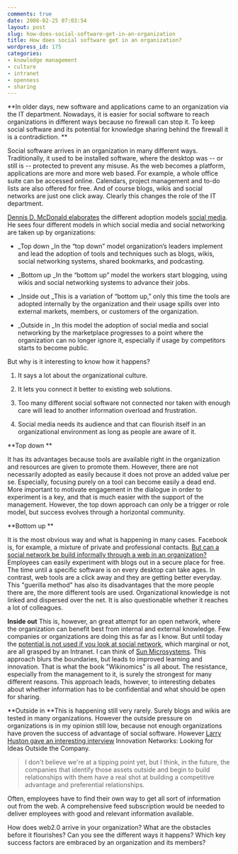 ```yaml
---
comments: true
date: 2008-02-25 07:03:54
layout: post
slug: how-does-social-software-get-in-an-organization
title: How does social software get in an organization?
wordpress_id: 175
categories:
- knowledge management
- culture
- intranet
- openness
- sharing
---
```


**In older days, new software and applications came to an organization via the IT department. Nowadays, it is easier for social software to reach organizations in different ways because no firewall can stop it. To keep social software and its potential for knowledge sharing behind the firewall it is a contradiction.  **

Social software arrives in an organization in many different ways. Traditionally, it used to be installed software, where the desktop was -- or still is -- protected to prevent any misuse. As the web becomes a platform, applications are more and more web based. For example, a whole office suite can be accessed online. Calendars, project management and to-do lists are also offered for free. And of course blogs, wikis and social networks are just one click away. Clearly this changes the role of the IT department.

[Dennis D. McDonald elaborates](http://www.ddmcd.com/managing-technology/what-social-media-adoption-model-are-you-following.html) the different adoption models [social media](http://en.wikipedia.org/wiki/Social_media). He sees four different models in which social media and social networking are taken up by organizations:



	
  * _Top down
_In the “top down” model organization’s leaders implement and lead the adoption of tools and techniques such as blogs, wikis, social networking systems, shared bookmarks, and podcasting.

	
  * _Bottom up
_In the “bottom up” model the workers start blogging, using wikis and social networking systems to advance their jobs.

	
  * _Inside out
_This is a variation of “bottom up,” only this time the tools are adopted internally by the organization and their usage spills over into external markets, members, or customers of the organization.

	
  * _Outside in
_In this model the adoption of social media and social networking by the marketplace progresses to a point where the organization can no longer ignore it, especially if usage by competitors starts to become public.


But why is it interesting to know how it happens?

	
  1. It says a lot about the organizational culture.

	
  2. It lets you connect it better to existing web solutions.

	
  3. Too many different social software not connected nor taken with enough care will lead to another information overload and frustration.

	
  4. Social media needs its audience and that can flourish itself in an organizational environment as long as people are aware of it.


**Top down
**

It has its advantages because tools are available right in the organization and resources are given to promote them. However, there are not necessarily adopted as easily because it does not prove an added value per se. Especially, focusing purely on a tool can become easily a dead end. More important to motivate engagement in the dialogue in order to experiment is a key, and that is much easier with the support of the management. However, the top down approach can only be a trigger or role model, but success evolves through a horizontal community.

**Bottom up **

It is the most obvious way and what is happening in many cases. Facebook is, for example, a mixture of private and professional contacts. [But can a social network be build informally through a web in an organization?](http://www.fastforwardblog.com/2007/12/01/why-the-future-of-corporate-computing-is-informal/) Employees can easily experiment with blogs out in a secure place for free. The time until a specific software is on every desktop can take ages. In contrast, web tools are a click away and they are getting better everyday. This "guerilla method" has also its disadvantages that the more people there are, the more different tools are used. Organizational knowledge is not linked and dispersed over the net. It is also questionable whether it reaches a lot of colleagues.

**Inside out**
This is, however, an great attempt for an open network, where the organization can benefit best from internal and external knowledge. Few companies or organizations are doing this as far as I know. But until today the [potential is not used if you look at social network](http://www.shapingthoughts.com/2007/12/23/20-things-to-do-on-a-social-network-in-the-office), which marginal or not, are all grasped by an Intranet. I can think of [Sun Microsystems](http://blogs.sun.com/). This approach blurs the boundaries, but leads to improved learning and innovation. That is what the book "Wikinomics" is all about. The resistance, especially from the management to it, is surely the strongest for many different reasons. This approach leads, however, to interesting debates about whether information has to be confidential and what should be open for sharing.

**Outside in
**This is happening still very rarely. Surely blogs and wikis are tested in many organizations. However the outside pressure on organizations is in my opinion still low, because not enough organizations have proven the success of advantage of social software. However [Larry Huston gave an interesting interview](http://knowledge.wharton.upenn.edu/article.cfm?articleid=1837) Innovation Networks: Looking for Ideas Outside the Company.


> I don't believe we're at a tipping point yet, but I think, in the future, the companies that identify those assets outside and begin to build relationships with them have a real shot at building a competitive advantage and preferential relationships.


Often, employees have to find their own way to get all sort of information out from the web. A comprehensive feed subscription would be needed to deliver employees with good and relevant information available.

How does web2.0 arrive in your organization? What are the obstacles before it flourishes? Can you see the different ways it happens? Which key success factors are embraced by an organization and its members?
